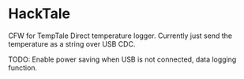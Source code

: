 # HackTale
CFW for TempTale Direct temperature logger. Currently just send the temperature as a string over USB CDC.

TODO: Enable power saving when USB is not connected, data logging function.